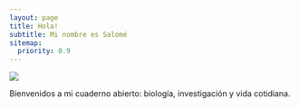 ```yaml
---
layout: page
title: Hola!
subtitle: Mi nombre es Salomé
sitemap:
  priority: 0.9
---
```


<img src="{{ '/assets/img/pudhina.jpg' | prepend: site.baseurl }}" id="about-img">

<div id="describe-text">
	<p>Bienvenidos a mi cuaderno abierto: biología, investigación y vida cotidiana.</p>
	
